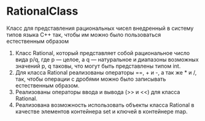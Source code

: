 # RationalClass
Класс для представления рациональных чисел внедренный в систему типов языка С++ так, чтобы им можно было пользоваться естественным образом
1. Класс Rational, который представляет собой рациональное число вида p/q, где p — целое, а q — натуральное и диапазоны возможных значений p, q таковы, что могут быть представлены типом int.
2. Для класса Rational реализованы операторы ==, + и -, а так же * и /, так, чтобы операции с дробями можно было записывать естественным образом.
3. Реализованы операторы ввода и вывода (>> и <<) для класса Rational.
4. Реализована возможность использовать объекты класса Rational в качестве элементов контейнера set и ключей в контейнере map.
